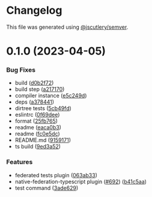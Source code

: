 # Changelog

This file was generated using [@jscutlery/semver](https://github.com/jscutlery/semver).

# 0.1.0 (2023-04-05)


### Bug Fixes

* build ([d0b2f72](https://github.com/module-federation/nextjs-mf/commit/d0b2f72f4fc3647825412be1574311c3152cf167))
* build step ([a217170](https://github.com/module-federation/nextjs-mf/commit/a21717096cbc09bff20d3aeebfea2f3533afb0d7))
* compiler instance ([e5c249d](https://github.com/module-federation/nextjs-mf/commit/e5c249d41d68339886268337654ff47b31b06a3a))
* deps ([a378441](https://github.com/module-federation/nextjs-mf/commit/a37844194a3f189cc5863bbdd4776259bce69fa4))
* dirtree tests ([5cb49fd](https://github.com/module-federation/nextjs-mf/commit/5cb49fd1c6520311a7d2e7d2b37a93389a500715))
* eslintrc ([0f69dee](https://github.com/module-federation/nextjs-mf/commit/0f69dee253c2c608b2367d545c7d4a57ad0c2ca5))
* format ([25fb765](https://github.com/module-federation/nextjs-mf/commit/25fb7659481287a791e9de4fe839e980dbf06968))
* readme ([eaca0b3](https://github.com/module-federation/nextjs-mf/commit/eaca0b311d3b8d9e73309cb92d9a9488f9fc23c0))
* readme ([fc0e5dc](https://github.com/module-federation/nextjs-mf/commit/fc0e5dc26e617664224e1c10548b151a44f8dff9))
* README.md ([9159171](https://github.com/module-federation/nextjs-mf/commit/91591712e9a103fff351f0a168c149470c0d69ad))
* ts build ([9ed3a52](https://github.com/module-federation/nextjs-mf/commit/9ed3a527d0ba903b6cfa6023a7ad5da63781970c))


### Features

* federated tests plugin ([063ab33](https://github.com/module-federation/nextjs-mf/commit/063ab336c4830aff4f5bd3b9894df60b4651a9be))
* native-federation-typescript plugin ([#692](https://github.com/module-federation/nextjs-mf/issues/692)) ([b41c5aa](https://github.com/module-federation/nextjs-mf/commit/b41c5aacfeda0fada5b426086658235edfd86cdd))
* test command ([3ade629](https://github.com/module-federation/nextjs-mf/commit/3ade629488f4ea1549314b82b41caef9a046da9f))
